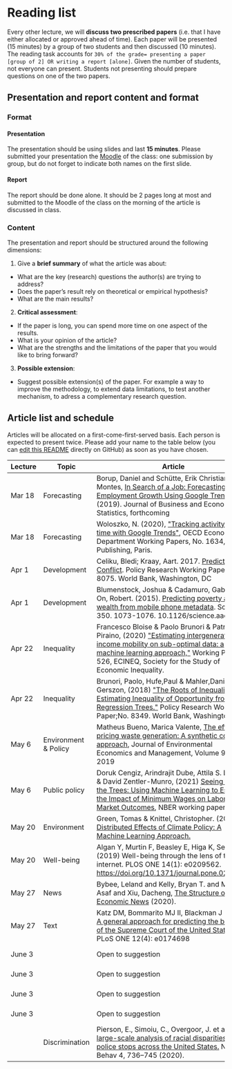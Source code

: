 # Reading list

Every other lecture, we will **discuss two prescribed papers** (i.e. that I have either allocated or approved ahead of time). Each paper will be presented (15 minutes) by a group of two students and then discussed (10 minutes). The reading task accounts for `30% of the grade= presenting a paper [group of 2] OR writing a report [alone]`. Given the number of students, not everyone can present.
Students not presenting should prepare questions on one of the two papers.


## Presentation and report content and format

### Format

#### Presentation
The presentation should be using slides and last **15 minutes**.
Please submitted your presentation the [Moodle](https://moodle-app2.let.ethz.ch/mod/assign/view.php?id=554940) of the class: one submission by group, but do not forget to indicate both names on the first slide.

#### Report
The report should be done alone. It should be 2 pages long at most and submitted to the Moodle of the class on the morning of the article is discussed in class.

### Content

The presentation and report should be structured around the following dimensions:
1. Give a **brief summary** of what the article was about:
  - What are the key (research) questions the author(s) are trying to address?
  - Does the paper’s result rely on theoretical or empirical hypothesis?
  - What are the main results?
2. **Critical assessment**:
  - If the paper is long, you can spend more time on one aspect of the results.
  - What is your opinion of the article?
  - What are the strengths and the limitations of the paper that you would like to bring forward?
3. **Possible extension**:
  - Suggest possible extension(s) of the paper. For example a way to improve the methodology, to extend data limitations, to test another mechanism, to adress a complementary research question.

## Article list and schedule

Articles will be allocated on a first-come-first-served basis. Each person is expected to present twice. Please add your name to the table below (you can [edit this README](https://help.github.com/articles/editing-files-in-your-repository/) directly on GitHub) as soon as you have chosen.

| Lecture | Topic   | Article | Presenters |
|---------|---------|---------|------------|
| Mar 18  |Forecasting |  Borup, Daniel and Schütte, Erik Christian Montes, [In Search of a Job: Forecasting Employment Growth Using Google Trends](https://ssrn.com/abstract=3423124) (2019). Journal of Business and Economic Statistics, forthcoming | Student 1, Student 2 |
| Mar 18  |Forecasting | Woloszko, N. (2020), ["Tracking activity in real time with Google Trends"](https://doi.org/10.1787/6b9c7518-en), OECD Economics Department Working Papers, No. 1634, OECD Publishing, Paris.| Student 1, Student 2 |
| Apr 1  |Development | Celiku, Bledi; Kraay, Aart. 2017. [Predicting Conflict](https://openknowledge.worldbank.org/bitstream/handle/10986/26847/WPS8075.pdf?sequence=1&isAllowed=y). Policy Research Working Paper;No. 8075. World Bank, Washington, DC  | Student 1, Student 2 |
|  Apr 1  |Development |  Blumenstock, Joshua & Cadamuro, Gabriel & On, Robert. (2015). [Predicting poverty and wealth from mobile phone metadata](https://science.sciencemag.org/content/350/6264/1073). Science. 350. 1073-1076. 10.1126/science.aac4420.  | Student 1, Student 2 |
| Apr 22  |Inequality | Francesco Bloise & Paolo Brunori & Patrizio Piraino, (2020) ["Estimating intergenerational income mobility on sub-optimal data: a machine learning approach,"](http://www.ecineq.org/milano/WP/ECINEQ2020-526.pdf) Working Papers 526, ECINEQ, Society for the Study of Economic Inequality.  | Student 1, Student 2 |
| Apr 22  |Inequality |  Brunori, Paolo, Hufe,Paul & Mahler,Daniel Gerszon, (2018)  ["The Roots of Inequality: Estimating Inequality of Opportunity from Regression Trees."](https://openknowledge.worldbank.org/bitstream/handle/10986/29410/WPS8349.pdf) Policy Research Working Paper;No. 8349. World Bank, Washington, DC. | Student 1, Student 2  |
| May 6  |Environment & Policy | Matheus Bueno, Marica Valente, [The effects of pricing waste generation: A synthetic control approach](https://www.sciencedirect.com/science/article/pii/S0095069618304169?via%3Dihub), Journal of Environmental Economics and Management, Volume 96, 2019 | Student 1, Student 2 |
| May 6  |Public policy |  Doruk Cengiz, Arindrajit Dube, Attila S. Lindner & David Zentler-Munro, (2021) [Seeing Beyond the Trees: Using Machine Learning to Estimate the Impact of Minimum Wages on Labor Market Outcomes](https://www.nber.org/papers/w28399), NBER working paper | Student 1, Student 2 |
| May 20  |Environment | Green, Tomas & Knittel, Christopher. (2020). [Distributed Effects of Climate Policy: A Machine Learning Approach. ](http://ceepr.mit.edu/files/papers/The-Roosevelt-Project-WP-3.pdf) | Student 1, Student 2  |
| May 20  |Well-being |  Algan Y, Murtin F, Beasley E, Higa K, Senik C (2019) Well-being through the lens of the internet. PLOS ONE 14(1): e0209562. https://doi.org/10.1371/journal.pone.0209562  | Student 1, Student 2  |
| May 27  |News | Bybee, Leland and Kelly, Bryan T. and Manela, Asaf and Xiu, Dacheng, [The Structure of Economic News](https://ssrn.com/abstract=3446225) (2020). | Student 1, Student 2 |
| May 27  |Text | Katz DM, Bommarito MJ II, Blackman J (2017) [A general approach for predicting the behavior of the Supreme Court of the United States](https://journals.plos.org/plosone/article?id=10.1371/journal.pone.0174698). PLoS ONE 12(4): e0174698 | Student 1, Student 2 |
| June 3  | | Open to suggestion  | Student 1, Student 2 |
| June 3  | | Open to suggestion  | Student 1, Student 2 |
| June 3  | | Open to suggestion  | Student 1, Student 2 |
| June 3  | | Open to suggestion  | Student 1, Student 2 |
|   |Discrimination | Pierson, E., Simoiu, C., Overgoor, J. et al. [A large-scale analysis of racial disparities in police stops across the United States.](https://rdcu.be/cfg4x) Nat Hum Behav 4, 736–745 (2020). | Student 1, Student 2 |
